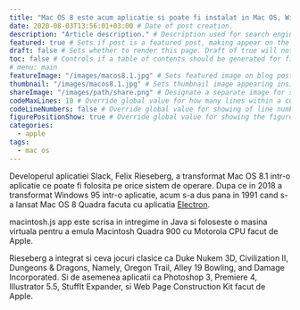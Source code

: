 ```yaml
---
title: "Mac OS 8 este acum aplicatie si poate fi instalat in Mac OS, Windows si Linux" # Title of the blog post.
date: 2020-08-03T13:56:01+03:00 # Date of post creation.
description: "Article description." # Description used for search engine.
featured: true # Sets if post is a featured post, making appear on the home page side bar.
draft: false # Sets whether to render this page. Draft of true will not be rendered.
toc: false # Controls if a table of contents should be generated for first-level links automatically.
# menu: main
featureImage: "/images/macos8.1.jpg" # Sets featured image on blog post.
thumbnail: "/images/macos8.1.jpg" # Sets thumbnail image appearing inside card on homepage.
shareImage: "/images/path/share.png" # Designate a separate image for social media sharing.
codeMaxLines: 10 # Override global value for how many lines within a code block before auto-collapsing.
codeLineNumbers: false # Override global value for showing of line numbers within code block.
figurePositionShow: true # Override global value for showing the figure label.
categories:
  - apple
tags:
  - mac os
---
```


Developerul aplicatiei Slack, Felix Rieseberg, a transformat Mac OS 8.1 intr-o aplicatie ce poate fi folosita pe orice sistem de operare. Dupa ce in 2018 a transformat Windows 95 intr-o aplicatie, acum s-a dus pana in 1991 cand s-a lansat Mac OS 8 Quadra facuta cu aplicatia [Electron](https://www.electronjs.org/).

macintosh.js app este scrisa in intregime in Java si foloseste o masina virtuala pentru a emula Macintosh Quadra 900 cu Motorola CPU facut de Apple.

Rieseberg a integrat si ceva jocuri clasice ca Duke Nukem 3D, Civilization II, Dungeons & Dragons, Namely, Oregon Trail, Alley 19 Bowling, and Damage Incorporated. Si de asemenea aplicatii ca Photoshop 3, Premiere 4, Illustrator 5.5, StuffIt Expander, si Web Page Construction Kit facut de Apple.
